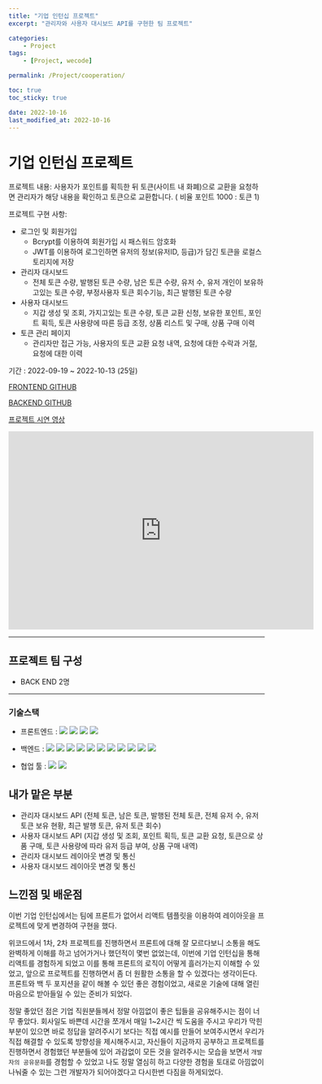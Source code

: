 ```yaml
---
title: "기업 인턴십 프로젝트"
excerpt: "관리자와 사용자 대시보드 API를 구현한 팀 프로젝트"

categories:
    - Project
tags:
    - [Project, wecode]

permalink: /Project/cooperation/

toc: true
toc_sticky: true

date: 2022-10-16
last_modified_at: 2022-10-16
---
```


# 기업 인턴십 프로젝트

프로젝트 내용: 사용자가 포인트를 획득한 뒤 토큰(사이트 내 화폐)으로 교환을 요청하면 관리자가 해당 내용을 확인하고 토큰으로 교환합니다. ( 비율 포인트 1000 : 토큰 1)

프로젝트 구현 사항:

-   로그인 및 회원가입
    -   Bcrypt를 이용하여 회원가입 시 패스워드 암호화
    -   JWT를 이용하여 로그인하면 유저의 정보(유저ID, 등급)가 담긴 토큰을 로컬스토리지에 저장
-   관리자 대시보드
    -   전체 토큰 수량, 발행된 토큰 수량, 남은 토큰 수량, 유저 수, 유저 개인이 보유하고있는 토큰 수량, 부정사용자 토큰 회수기능, 최근 발행된 토큰 수량
-   사용자 대시보드
    -   지갑 생성 및 조회, 가지고있는 토큰 수량, 토큰 교환 신청, 보유한 포인트, 포인트 획득, 토큰 사용량에 따른 등급 조정, 상품 리스트 및 구매, 상품 구매 이력
-   토큰 관리 페이지
    -   관리자만 접근 가능, 사용자의 토큰 교환 요청 내역, 요청에 대한 수락과 거절, 요청에 대한 이력

기간 : 2022-09-19 ~ 2022-10-13 (25일)

[FRONTEND GITHUB](https://github.com/sw1104/miniter_token_FE)

[BACKEND GITHUB](https://github.com/sw1104/minister_token)

[프로젝트 시연 영상](https://www.youtube.com/watch?v=hHqvgwSLE38&ab_channel=%EC%A0%95%EC%9E%AC%ED%95%98)

<iframe width="600" height="390" src="https://www.youtube.com/embed/hHqvgwSLE38" title="MINISTER TOKEN 구현영상" frameborder="0" allow="accelerometer; autoplay; clipboard-write; encrypted-media; gyroscope; picture-in-picture" allowfullscreen></iframe>

---

## 프로젝트 팀 구성

-   BACK END 2명

---

### 기술스택

-   프론트엔드 :
    <img src="https://img.shields.io/badge/JavaScript-FFCA28?style=flat-square&logo=javascript&logoColor=white"/> <img src="https://img.shields.io/badge/React.js-58c3cc?style=flat-square&logo=React&logoColor=white"/> <img src="https://img.shields.io/badge/eslint-000066?style=flat-square&logo=eslint&logoColor=white"/> <img src="https://img.shields.io/badge/prettier-00CC00?style=flat-square&logo=eslint&logoColor=white"/>

-   백엔드 :
    <img src="https://img.shields.io/badge/JavaScript-FFCA28?style=flat-square&logo=javascript&logoColor=white"/> <img src="https://img.shields.io/badge/Node.js-008000?style=flat-square&logo=Node.js&logoColor=white"/> <img src="https://img.shields.io/badge/Express-000080?style=flat-square&logo=Express&logoColor=white"/> <img src="https://img.shields.io/badge/ MySQL8.0-6441a5?style=flat-square&logo=MySQL&logoColor=white"/> <img src="https://img.shields.io/badge/Postman-F6BB43?style=flat-square&logo=Postman&logoColor=white"/> <img src="https://img.shields.io/badge/JWT-F6BB43?style=flat-square&logo=JWT&logoColor=white"/> <img src="https://img.shields.io/badge/jest-F6BB43?style=flat-square&logo=jest&logoColor=white"/> <img src="https://img.shields.io/badge/aws(EC2)-F6BB43?style=flat-square&logo=amazonaws&logoColor=white"/> <img src="https://img.shields.io/badge/aws(vpc)-F6BB43?style=flat-square&logo=amazonaws&logoColor=white"/> <img src="https://img.shields.io/badge/aws(rds)-F6BB43?style=flat-square&logo=amazonaws&logoColor=white"/> <img src="https://img.shields.io/badge/docker-F6BB43?style=flat-square&logo=docker&logoColor=white"/>

-   협업 툴 :
    <img src="https://img.shields.io/badge/Notion-1c1c1c?style=flat-square&logo=Notion&logoColor=white"/> <img src="https://img.shields.io/badge/Slack-553830?style=flat-square&logo=Slack&logoColor=white"/>

## 내가 맡은 부분

-   관리자 대시보드 API (전체 토큰, 남은 토큰, 발행된 전체 토큰, 전체 유저 수, 유저 토큰 보유 현황, 최근 발행 토큰, 유저 토큰 회수)
-   사용자 대시보드 API (지갑 생성 및 조회, 포인트 획득, 토큰 교환 요청, 토큰으로 상품 구매, 토큰 사용량에 따라 유저 등급 부여, 상품 구매 내역)
-   관리자 대시보드 레이아웃 변경 및 통신
-   사용자 대시보드 레이아웃 변경 및 통신

## 느낀점 및 배운점

이번 기업 인턴십에서는 팀에 프론트가 없어서 리액트 템플릿을 이용하여 레이아웃을 프로젝트에 맞게 변경하여 구현을 했다.

위코드에서 1차, 2차 프로젝트를 진행하면서 프론트에 대해 잘 모르다보니 소통을 해도 완벽하게 이해를 하고 넘어가거나 했던적이 몇번 없었는데, 이번에 기업 인턴십을 통해 리액트를 경험하게 되었고 이를 통해 프론트의 로직이 어떻게 흘러가는지 이해할 수 있었고, 앞으로 프로젝트를 진행하면서 좀 더 원활한 소통을 할 수 있겠다는 생각이든다. 프론트와 백 두 포지션을 같이 해볼 수 있던 좋은 경험이었고, 새로운 기술에 대해 열린 마음으로 받아들일 수 있는 준비가 되었다.

정말 좋았던 점은 기업 직원분들께서 정말 아낌없이 좋은 팁들을 공유해주시는 점이 너무 좋았다. 회사일도 바쁜데 시간을 쪼개서 매일 1~2시간 씩 도움을 주시고 우리가 막힌 부분이 있으면 바로 정답을 알려주시기 보다는 직접 예시를 만들어 보여주시면서 우리가 직접 해결할 수 있도록 방향성을 제시해주시고, 자신들이 지금까지 공부하고 프로젝트를 진행하면서 경험했던 부분들에 있어 과감없이 모든 것을 알려주시는 모습을 보면서 `개발자의 공유문화`를 경험할 수 있었고 나도 정말 열심히 하고 다양한 경험을 토대로 아낌없이 나눠줄 수 있는 그런 개발자가 되어야겠다고 다시한번 다짐을 하게되었다.

